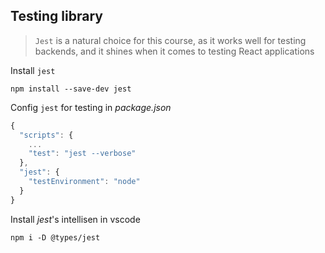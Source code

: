 ## Testing library

> `Jest` is a natural choice for this course, as it works well for testing backends, and it shines when it comes to testing React applications

Install `jest`
```
npm install --save-dev jest
```

Config `jest` for testing in *package.json*
```JavaScript
{
  "scripts": {
    ...
    "test": "jest --verbose"
  },
  "jest": {
    "testEnvironment": "node"
  }
}
```
Install *jest*'s intellisen in vscode
```
npm i -D @types/jest
```